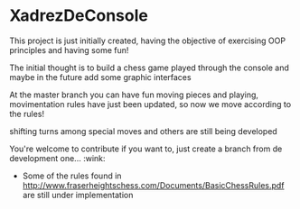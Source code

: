 <h1>XadrezDeConsole</h1>
<div>
 <p>This project is just initially created, having the objective of exercising OOP principles and having some fun!</p>
 <p>The initial thought is to build a chess game played through the console and maybe in the future add some graphic interfaces</p>
 <p>At the master branch you can have fun moving pieces and playing, movimentation rules have just been updated, so now we move according to the rules! </p>
 <p>shifting turns among special moves and others are still being developed</p>
 <p>You're welcome to contribute if you want to, just create a branch from de development one... :wink:</p>
 </div>
 
- Some of the rules found in http://www.fraserheightschess.com/Documents/BasicChessRules.pdf are still under implementation
